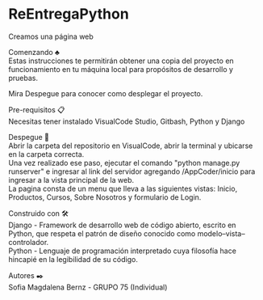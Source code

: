 # ReEntregaPython

Creamos una página web <br>

Comenzando ♣ <br>
Estas instrucciones te permitirán obtener una copia del proyecto en funcionamiento en tu máquina local para propósitos de desarrollo y pruebas.

Mira Despegue para conocer como desplegar el proyecto.

Pre-requisitos 📋 <br>
Necesitas tener instalado VisualCode Studio, Gitbash, Python y Django

Despegue 🚀 <br>
Abrir la carpeta del repositorio en VisualCode, abrir la terminal y ubicarse en la carpeta correcta. <br>
Una vez realizado ese paso, ejecutar el comando "python manage.py runserver" e ingresar al link del servidor agregando /AppCoder/inicio para ingresar a la vista principal de la web.
<br>
La pagina consta de un menu que lleva a las siguientes vistas: Inicio, Productos, Cursos, Sobre Nosotros y formulario de Login.

Construido con 🛠️ <br>
Django - Framework de desarrollo web de código abierto, escrito en Python, que respeta el patrón de diseño conocido como modelo–vista–controlador. <br>
Python - Lenguaje de programación interpretado cuya filosofía hace hincapié en la legibilidad de su código.

Autores ✒️ <br>
Sofia Magdalena Bernz - GRUPO 75 (Individual)
